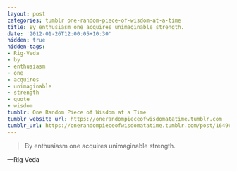 ```yaml
---
layout: post
categories: tumblr one-random-piece-of-wisdom-at-a-time
title: By enthusiasm one acquires unimaginable strength.
date: '2012-01-26T12:00:05+10:30'
hidden: true
hidden-tags:
- Rig-Veda
- by
- enthusiasm
- one
- acquires
- unimaginable
- strength
- quote
- wisdom
tumblr: One Random Piece of Wisdom at a Time
tumblr_website_url: https://onerandompieceofwisdomatatime.tumblr.com
tumblr_url: https://onerandompieceofwisdomatatime.tumblr.com/post/16496077213/by-enthusiasm-one-acquires-unimaginable-strength
---
```

> By enthusiasm one acquires unimaginable strength.

—Rig Veda
